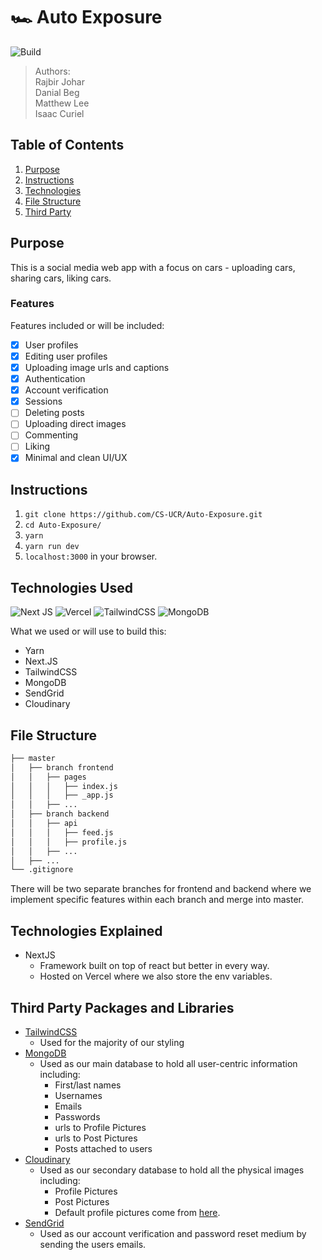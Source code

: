 # 🏎 Auto Exposure

<img alt="Build" src="https://img.shields.io/badge/Build-Passing-green?&style=for-the-badge&" />

> Authors:  
> Rajbir Johar  
> Danial Beg  
> Matthew Lee  
> Isaac Curiel  

## Table of Contents
1. [Purpose](#purpose)
2. [Instructions](#instructions)
3. [Technologies](#technologies-used)
4. [File Structure](#file-structure)
5. [Third Party](#third-party-packages-and-libraries)

## Purpose

This is a social media web app with a focus on cars - uploading cars, sharing cars, liking cars.

### Features

Features included or will be included:
- [x] User profiles
- [x] Editing user profiles
- [x] Uploading image urls and captions
- [x] Authentication
- [x] Account verification
- [x] Sessions
- [ ] Deleting posts
- [ ] Uploading direct images
- [ ] Commenting
- [ ] Liking
- [x] Minimal and clean UI/UX

## Instructions

1. `git clone https://github.com/CS-UCR/Auto-Exposure.git`  
2. `cd Auto-Exposure/`  
3. `yarn`  
4. `yarn run dev`  
5. `localhost:3000` in your browser.

## Technologies Used

<img alt="Next JS" src="https://img.shields.io/badge/nextjs-%23000000.svg?style=for-the-badge&logo=next.js&logoColor=white"/> <img alt="Vercel" src="https://img.shields.io/badge/vercel-%23000000.svg?style=for-the-badge&logo=vercel&logoColor=white"/> <img alt="TailwindCSS" src="https://img.shields.io/badge/tailwindcss-%2338B2AC.svg?style=for-the-badge&logo=tailwind-css&logoColor=white"/> <img alt="MongoDB" src ="https://img.shields.io/badge/MongoDB-%234ea94b.svg?style=for-the-badge&logo=mongodb&logoColor=white"/>

What we used or will use to build this:
- Yarn
- Next.JS
- TailwindCSS
- MongoDB
- SendGrid
- Cloudinary

## File Structure

```bash
├── master
│   ├── branch frontend
│   │   ├── pages
│   │   │   ├── index.js
│   │   │   ├── _app.js
│   │   ├── ...
│   ├── branch backend
│   │   ├── api
│   │   │   ├── feed.js
│   │   │   ├── profile.js
│   │   ├── ...
│   ├── ...
└── .gitignore
```

There will be two separate branches for frontend and backend where we implement specific features within each branch and merge into master.

## Technologies Explained

- NextJS
    - Framework built on top of react but better in every way.
    - Hosted on Vercel where we also store the env variables.

## Third Party Packages and Libraries

- [TailwindCSS](https://tailwindcss.com)
    - Used for the majority of our styling
- [MongoDB](https://www.mongodb.com)
    - Used as our main database to hold all user-centric information including:
        - First/last names
        - Usernames
        - Emails
        - Passwords
        - urls to Profile Pictures
        - urls to Post Pictures
        - Posts attached to users
- [Cloudinary](https://cloudinary.com)
    - Used as our secondary database to hold all the physical images including:
        - Profile Pictures
        - Post Pictures
        - Default profile pictures come from [here](https://avatar.tobi.sh).
- [SendGrid](https://sendgrid.com)
    - Used as our account verification and password reset medium by sending the users emails. 
